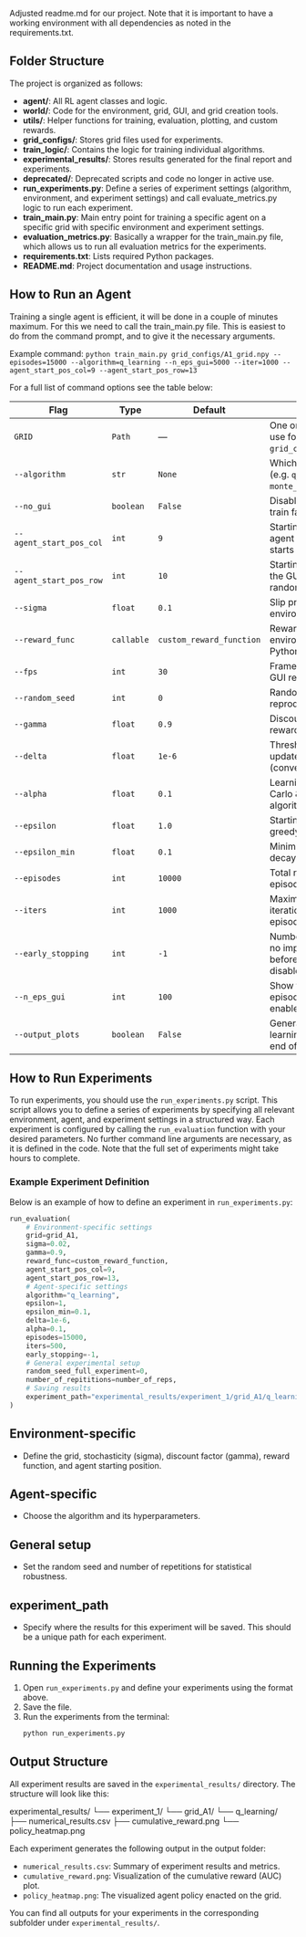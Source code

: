 Adjusted readme.md for our project. Note that it is important to have a working environment with all dependencies as noted in the requirements.txt. 

## Folder Structure

The project is organized as follows:

- **agent/**: All RL agent classes and logic.
- **world/**: Code for the environment, grid, GUI, and grid creation tools.
- **utils/**: Helper functions for training, evaluation, plotting, and custom rewards.
- **grid_configs/**: Stores grid files used for experiments.
- **train_logic/**: Contains the logic for training individual algorithms.
- **experimental_results/**: Stores results generated for the final report and experiments.
- **deprecated/**: Deprecated scripts and code no longer in active use.
- **run_experiments.py**: Define a series of experiment settings (algorithm, environment, and experiment settings) and call evaluate_metrics.py logic to run each experiment.
- **train_main.py**: Main entry point for training a specific agent on a specific grid with specific environment and experiment settings.
- **evaluation_metrics.py**: Basically a wrapper for the train_main.py file, which allows us to run all evaluation metrics for the experiments. 
- **requirements.txt**: Lists required Python packages.
- **README.md**: Project documentation and usage instructions.

## How to Run an Agent

Training a single agent is efficient, it will be done in a couple of minutes maximum. For this we need to call the train_main.py file. This is easiest to do from the command prompt, and to give it the necessary arguments. 

Example command: ``python train_main.py grid_configs/A1_grid.npy --episodes=15000 --algorithm=q_learning --n_eps_gui=5000 --iter=1000 --agent_start_pos_col=9 --agent_start_pos_row=13``

For a full list of command options see the table below:

| Flag                         | Type      | Default                     | Description                                                                                                   |
|------------------------------|-----------|-----------------------------|---------------------------------------------------------------------------------------------------------------|
| `GRID`                       | `Path`    | —                           | One or more grid file(s) to use for training (e.g. `grid_configs/A1_grid.npy`).                                       |
| `--algorithm`                | `str`     | `None`                      | Which RL algorithm to train (e.g. `q_learning`, `monte_carlo`).                                               |
| `--no_gui`                   | `boolean` | `False`                     | Disable rendering (GUI) to train faster.                                                                      |
| `--agent_start_pos_col`      | `int`     | `9`                         | Starting column of the agent in the GUI. If `None`, starts at a random position.                              |
| `--agent_start_pos_row`      | `int`     | `10`                        | Starting row of the agent in the GUI. If `None`, starts at a random position.                                 |
| `--sigma`                    | `float`   | `0.1`                       | Slip probability in the environment dynamics.                                                                 |
| `--reward_func`              | `callable`| `custom_reward_function`    | Reward function for the environment (must be a Python callable).                                              |
| `--fps`                      | `int`     | `30`                        | Frames per second for the GUI rendering.                                                                      |
| `--random_seed`              | `int`     | `0`                         | Random seed for reproducibility.                                                                              |
| `--gamma`                    | `float`   | `0.9`                       | Discount factor for future rewards.                                                                           |
| `--delta`                    | `float`   | `1e-6`                      | Threshold for Q-value updates for early stopping (convergence criterion).                                     |
| `--alpha`                    | `float`   | `0.1`                       | Learning rate (for Monte Carlo & Q-learning algorithms).                                                      |
| `--epsilon`                  | `float`   | `1.0`                       | Starting ε value for ε-greedy exploration.                                                                    |
| `--epsilon_min`              | `float`   | `0.1`                       | Minimum ε value after decay.                                                                                  |
| `--episodes`                 | `int`     | `10000`                     | Total number of training episodes.                                                                            |
| `--iters`                    | `int`     | `1000`                      | Maximum number of iterations (steps) per episode.                                                             |
| `--early_stopping`           | `int`     | `-1`                        | Number of episodes with no improvement to wait before stopping early (`-1` = disabled).                      |
| `--n_eps_gui`                | `int`     | `100`                       | Show the GUI every N episodes (if GUI is enabled).                                                            |
| `--output_plots`             | `boolean` | `False`                     | Generate and save learning-curve plots at the end of training.                                                |

## How to Run Experiments

To run experiments, you should use the `run_experiments.py` script. This script allows you to define a series of experiments by specifying all relevant environment, agent, and experiment settings in a structured way. Each experiment is configured by calling the `run_evaluation` function with your desired parameters. No further command line arguments are necessary, as it is defined in the code. Note that the full set of experiments might take hours to complete.

### Example Experiment Definition

Below is an example of how to define an experiment in `run_experiments.py`:

```python
run_evaluation(
    # Environment-specific settings
    grid=grid_A1,
    sigma=0.02,
    gamma=0.9,
    reward_func=custom_reward_function,
    agent_start_pos_col=9,
    agent_start_pos_row=13,
    # Agent-specific settings
    algorithm="q_learning",
    epsilon=1,
    epsilon_min=0.1,
    delta=1e-6,
    alpha=0.1,
    episodes=15000,
    iters=500,
    early_stopping=-1,
    # General experimental setup
    random_seed_full_experiment=0,
    number_of_repititions=number_of_reps,
    # Saving results
    experiment_path="experimental_results/experiment_1/grid_A1/q_learning/"
)
```

## Environment-specific

- Define the grid, stochasticity (sigma), discount factor (gamma), reward function, and agent starting position.

## Agent-specific

- Choose the algorithm and its hyperparameters.

## General setup

- Set the random seed and number of repetitions for statistical robustness.

## experiment_path

- Specify where the results for this experiment will be saved. This should be a unique path for each experiment.

## Running the Experiments

1. Open `run_experiments.py` and define your experiments using the format above.
2. Save the file.
3. Run the experiments from the terminal:
   ```bash
   python run_experiments.py
   ```

## Output Structure

All experiment results are saved in the `experimental_results/` directory. The structure will look like this:

experimental_results/
└── experiment_1/
    └── grid_A1/
        └── q_learning/
            ├── numerical_results.csv
            ├── cumulative_reward.png
            └── policy_heatmap.png

Each experiment generates the following output in the output folder:
- `numerical_results.csv`: Summary of experiment results and metrics.
- `cumulative_reward.png`: Visualization of the cumulative reward (AUC) plot.
- `policy_heatmap.png`: The visualized agent policy enacted on the grid.

You can find all outputs for your experiments in the corresponding subfolder under `experimental_results/`.
